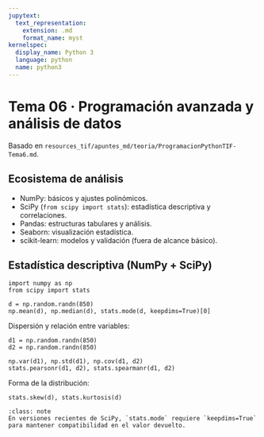 ```yaml
---
jupytext:
  text_representation:
    extension: .md
    format_name: myst
kernelspec:
  display_name: Python 3
  language: python
  name: python3
---
```


# Tema 06 · Programación avanzada y análisis de datos

Basado en `resources_tif/apuntes_md/teoria/ProgramacionPythonTIF-Tema6.md`.

## Ecosistema de análisis

- NumPy: básicos y ajustes polinómicos.
- SciPy (`from scipy import stats`): estadística descriptiva y correlaciones.
- Pandas: estructuras tabulares y análisis.
- Seaborn: visualización estadística.
- scikit-learn: modelos y validación (fuera de alcance básico).

## Estadística descriptiva (NumPy + SciPy)

```{code-cell} ipython3
import numpy as np
from scipy import stats

d = np.random.randn(850)
np.mean(d), np.median(d), stats.mode(d, keepdims=True)[0]
```

Dispersión y relación entre variables:

```{code-cell} ipython3
d1 = np.random.randn(850)
d2 = np.random.randn(850)

np.var(d1), np.std(d1), np.cov(d1, d2)
stats.pearsonr(d1, d2), stats.spearmanr(d1, d2)
```

Forma de la distribución:

```{code-cell} ipython3
stats.skew(d), stats.kurtosis(d)
```

```{admonition} Nota
:class: note
En versiones recientes de SciPy, `stats.mode` requiere `keepdims=True` para mantener compatibilidad en el valor devuelto.
```
